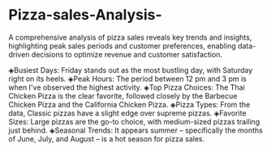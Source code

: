 # Pizza-sales-Analysis-
A comprehensive analysis of pizza sales reveals key trends and insights, highlighting peak sales periods and customer preferences, enabling data-driven decisions to optimize revenue and customer satisfaction.

◈Busiest Days: Friday stands out as the most bustling day, with Saturday right on its heels.
◈Peak Hours: The period between 12 pm and 3 pm is when I've observed the highest activity.
◈Top Pizza Choices: The Thai Chicken Pizza is the clear favorite, followed closely by the Barbecue Chicken Pizza and the California Chicken Pizza.
◈Pizza Types: From the data, Classic pizzas have a slight edge over supreme pizzas.
◈Favorite Sizes: Large pizzas are the go-to choice, with medium-sized pizzas trailing just behind.
◈Seasonal Trends: It appears summer – specifically the months of June, July, and August – is a hot season for pizza sales.
